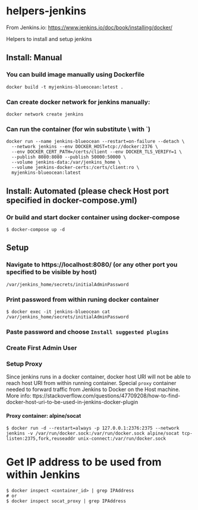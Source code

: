# helpers-jenkins

From Jenkins.io: https://www.jenkins.io/doc/book/installing/docker/

Helpers to install and setup jenkins

## Install: Manual

### You can build image manually using Dockerfile
``` docker build -t myjenkins-blueocean:letest . ```

### Can create docker network for jenkins manually:
`docker network create jenkins`

### Can run the container (for win substitute \ with `)
```
docker run --name jenkins-blueocean --restart=on-failure --detach \
  --network jenkins --env DOCKER_HOST=tcp://docker:2376 \
  --env DOCKER_CERT_PATH=/certs/client --env DOCKER_TLS_VERIFY=1 \
  --publish 8080:8080 --publish 50000:50000 \
  --volume jenkins-data:/var/jenkins_home \
  --volume jenkins-docker-certs:/certs/client:ro \
  myjenkins-blueocean:latest
```


## Install: Automated (please check Host port specified in docker-compose.yml)

### Or build and start docker container using docker-compose
`$ docker-compose up -d`


## Setup

### Navigate to https://localhost:8080/ (or any other port you specified to be visible by host)
`/var/jenkins_home/secrets/initialAdminPassword`

### Print password from within runing docker container
`$ docker exec -it jenkins-blueocean cat /var/jenkins_home/secrets/initialAdminPassword`

### Paste password and choose `Install suggested plugins`

### Create First Admin User


### Setup Proxy
Since jenkins runs in a docker container, docker host URI will not be able to reach host URI from within running container.
Special `proxy` container needed to forward traffic from Jenkins to Docker on the Host machine.
More info: ttps://stackoverflow.com/questions/47709208/how-to-find-docker-host-uri-to-be-used-in-jenkins-docker-plugin
#### Proxy container: alpine/socat
```shell
$ docker run -d --restart=always -p 127.0.0.1:2376:2375 --network jenkins -v /var/run/docker.sock:/var/run/docker.sock alpine/socat tcp-listen:2375,fork,reuseaddr unix-connect:/var/run/docker.sock
```

# Get IP address to be used from within Jenkins
```shell
$ docker inspect <container_id> | grep IPAddress
# or
$ docker inspect socat_proxy | grep IPAddress
```
